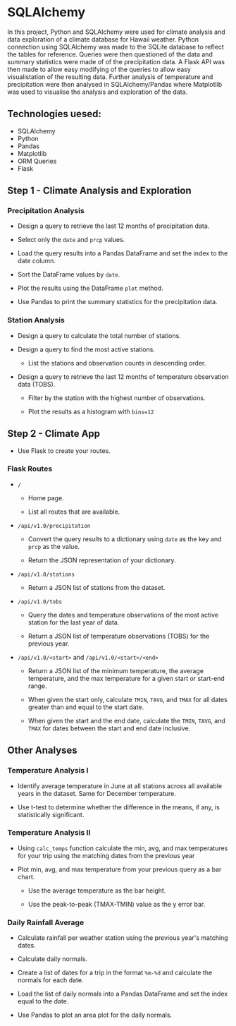 # SQLAlchemy 
In this project, Python and SQLAlchemy were used for climate analysis and data exploration of a climate database for Hawaii weather. Python connection using SQLAlchemy was made to the SQLite database to reflect the tables for reference. Queries were then questioned of the data and summary statistics were made of of the precipitation data. A Flask API was then made to allow easy modifying of the queries to allow easy visualistation of the resulting data. Further analysis of temperature and precipitation were then analysed in SQLAlchemy/Pandas where Matplotlib was used to visualise the analysis and exploration of the data.


## Technologies uesed:
* SQLAlchemy
* Python
* Pandas
* Matplotlib
* ORM Queries
* Flask 


## Step 1 - Climate Analysis and Exploration

### Precipitation Analysis

* Design a query to retrieve the last 12 months of precipitation data.

* Select only the `date` and `prcp` values.

* Load the query results into a Pandas DataFrame and set the index to the date column.

* Sort the DataFrame values by `date`.

* Plot the results using the DataFrame `plot` method.

* Use Pandas to print the summary statistics for the precipitation data.

### Station Analysis

* Design a query to calculate the total number of stations.

* Design a query to find the most active stations.

  * List the stations and observation counts in descending order.

* Design a query to retrieve the last 12 months of temperature observation data (TOBS).

  * Filter by the station with the highest number of observations.

  * Plot the results as a histogram with `bins=12`

## Step 2 - Climate App

* Use Flask to create your routes.

### Flask Routes

* `/`

  * Home page.

  * List all routes that are available.

* `/api/v1.0/precipitation`

  * Convert the query results to a dictionary using `date` as the key and `prcp` as the value.

  * Return the JSON representation of your dictionary.

* `/api/v1.0/stations`

  * Return a JSON list of stations from the dataset.

* `/api/v1.0/tobs`

  * Query the dates and temperature observations of the most active station for the last year of data.
  
  * Return a JSON list of temperature observations (TOBS) for the previous year.

* `/api/v1.0/<start>` and `/api/v1.0/<start>/<end>`

  * Return a JSON list of the minimum temperature, the average temperature, and the max temperature for a given start or start-end range.

  * When given the start only, calculate `TMIN`, `TAVG`, and `TMAX` for all dates greater than and equal to the start date.

  * When given the start and the end date, calculate the `TMIN`, `TAVG`, and `TMAX` for dates between the start and end date inclusive.


## Other Analyses

### Temperature Analysis I

* Identify average temperature in June at all stations across all available years in the dataset. Same for December temperature.

* Use t-test to determine whether the difference in the means, if any, is statistically significant. 

### Temperature Analysis II

* Using `calc_temps` function calculate the min, avg, and max temperatures for your trip using the matching dates from the previous year 

* Plot min, avg, and max temperature from your previous query as a bar chart.

  * Use the average temperature as the bar height.

  * Use the peak-to-peak (TMAX-TMIN) value as the y error bar.

### Daily Rainfall Average

* Calculate rainfall per weather station using the previous year's matching dates.

* Calculate daily normals.

* Create a list of dates for a trip in the format `%m-%d` and calculate the normals for each date.

* Load the list of daily normals into a Pandas DataFrame and set the index equal to the date.

* Use Pandas to plot an area plot for the daily normals.

